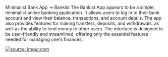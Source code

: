 Minimalist Bank App -> Bankist
The Bankist App appears to be a simple, minimalist online banking application.
It allows users to log in to their bank account and view their balance, 
transactions, and account details. The app also provides 
features for making transfers, deposits, and withdrawals,
as well as the ability to lend money to other users. 
The interface is designed to be user-friendly and streamlined, 
offering only the essential features needed for managing one's finances.

<a href="https://imgur.com/6Vl9swn"><img src="https://i.imgur.com/6Vl9swn.png" title="source: imgur.com" /></a>
